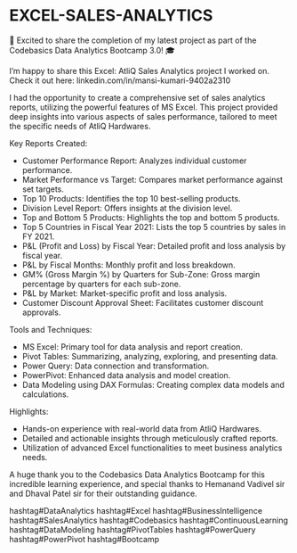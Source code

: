 # EXCEL-SALES-ANALYTICS
🚀 Excited to share the completion of my latest project as part of the Codebasics Data Analytics Bootcamp 3.0! 🎓

I’m happy to share this Excel: AtliQ Sales Analytics project I worked on. 
Check it out here: linkedin.com/in/mansi-kumari-9402a2310

I had the opportunity to create a comprehensive set of sales analytics reports, utilizing the powerful features of MS Excel. This project provided deep insights into various aspects of sales performance, tailored to meet the specific needs of AtliQ Hardwares.

Key Reports Created:
- Customer Performance Report: Analyzes individual customer performance.
- Market Performance vs Target: Compares market performance against set targets.
- Top 10 Products: Identifies the top 10 best-selling products.
- Division Level Report: Offers insights at the division level.
- Top and Bottom 5 Products: Highlights the top and bottom 5 products.
- Top 5 Countries in Fiscal Year 2021: Lists the top 5 countries by sales in FY 2021.
- P&L (Profit and Loss) by Fiscal Year: Detailed profit and loss analysis by fiscal year.
- P&L by Fiscal Months: Monthly profit and loss breakdown.
- GM% (Gross Margin %) by Quarters for Sub-Zone: Gross margin percentage by quarters for each sub-zone.
- P&L by Market: Market-specific profit and loss analysis.
- Customer Discount Approval Sheet: Facilitates customer discount approvals.

Tools and Techniques:
- MS Excel: Primary tool for data analysis and report creation.
- Pivot Tables: Summarizing, analyzing, exploring, and presenting data.
- Power Query: Data connection and transformation.
- PowerPivot: Enhanced data analysis and model creation.
- Data Modeling using DAX Formulas: Creating complex data models and calculations.

Highlights:
- Hands-on experience with real-world data from AtliQ Hardwares.
- Detailed and actionable insights through meticulously crafted reports.
- Utilization of advanced Excel functionalities to meet business analytics needs.

A huge thank you to the Codebasics Data Analytics Bootcamp for this incredible learning experience, and special thanks to Hemanand Vadivel sir and Dhaval Patel sir for their outstanding guidance.

hashtag#DataAnalytics hashtag#Excel hashtag#BusinessIntelligence hashtag#SalesAnalytics hashtag#Codebasics hashtag#ContinuousLearning hashtag#DataModeling hashtag#PivotTables hashtag#PowerQuery hashtag#PowerPivot hashtag#Bootcamp
